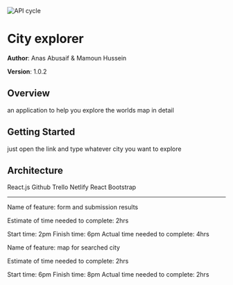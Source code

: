 ![API cycle](lab_06_301d28.jpg)
# City explorer

**Author**: Anas Abusaif & Mamoun Hussein

**Version**: 1.0.2 

## Overview
an application to help you explore the worlds map in detail
## Getting Started
just open the link and type whatever city you want to explore

## Architecture
React.js
Github
Trello
Netlify
React Bootstrap
<hr>

Name of feature: form and submission results

Estimate of time needed to complete: 2hrs

Start time: 2pm
Finish time: 6pm
Actual time needed to complete: 4hrs

Name of feature: map for searched city

Estimate of time needed to complete: 2hrs

Start time: 6pm
Finish time: 8pm
Actual time needed to complete: 2hrs